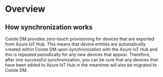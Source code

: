 # Overview

## How synchronization works

Coiote DM provides zero-touch provisioning for devices that are exported from Azure IoT Hub. This means that device entities are automatically created within Coiote DM upon synchronization with the Azure IoT Hub and this is repeated periodically for any new devices that appear. Therefore, after one successful synchronization, you can be sure that any devices that have been added to Azure IoT Hub in the meantime will also be migrated to Coiote DM.             
